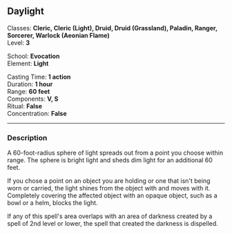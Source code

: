 ## Daylight

Classes: **Cleric, Cleric (Light), Druid, Druid (Grassland), Paladin, Ranger, Sorcerer, Warlock (Aeonian Flame)**  
Level: **3**  

School: **Evocation**  
Element: **Light**  

Casting Time: **1 action**  
Duration: **1 hour**  
Range: **60 feet**  
Components: **V, S**  
Ritual: **False**  
Concentration: **False**  

------

### Description

A 60-foot-radius sphere of light spreads out from a point you choose within range. The sphere is bright light and sheds dim light for an additional 60 feet.

If you chose a point on an object you are holding or one that isn't being worn or carried, the light shines from the object with and moves with it. Completely covering the affected object with an opaque object, such as a bowl or a helm, blocks the light.

If any of this spell's area overlaps with an area of darkness created by a spell of 2nd level or lower, the spell that created the darkness is dispelled.